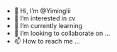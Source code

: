 - 👋 Hi, I’m @Yiminglii
- 👀 I’m interested in cv
- 🌱 I’m currently learning 
- 💞️ I’m looking to collaborate on ...
- 📫 How to reach me ...

<!---
Yiminglii/Yiminglii is a ✨ special ✨ repository because its `README.md` (this file) appears on your GitHub profile.
You can click the Preview link to take a look at your changes.
--->

